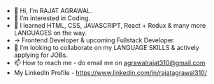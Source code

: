 - 👋 Hi, I’m RAJAT AGRAWAL.
- 👀 I’m interested in Coding.
- 🌱 I learned HTML, CSS, JAVASCRIPT, React + Redux & many more LANGUAGES on the way.
- -> Frontend Developer & upcoming Fullstack Developer.
- 💞️ I’m looking to collaborate on my LANGUAGE SKILLS & actively applying for JOBs.
- 📫 How to reach me - do email me on agrawalrajat310@gmail.com
-   My LinkedIn Profile - https://www.linkedin.com/in/rajatagrawal310/

<!---
agrawalrajat310/agrawalrajat310 is a ✨ special ✨ repository because its `README.md` (this file) appears on your GitHub profile.
You can click the Preview link to take a look at your changes.
--->
